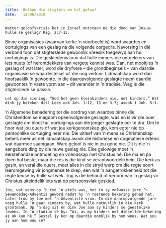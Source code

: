 ```yaml
---
title:  Onthou die stigters en hul geloof
date:   12/06/2019
---
```


`Watter geloofskrisis het in Israel ontstaan na die dood van Josua-hulle se geslag? Rig. 2:7-13.` 

Binne organisasies (waarvan kerke ’n voorbeeld is) word waardes en oortuigings van een geslag na die volgende oorgedra. Navorsing in dié verband toon dat stigterslede gewoonlik vreeslik toegewyd aan hul oortuigings is. Die geskiedenis toon dat hulle immers die ontdekkers van iets nuuts (of herontdekkers van vergete kennis) was. Dan, net mooitjies ’n geslag of wat later, word die dryfvere – die grondbeginsels – van daardie organisasie se waardestelsel uit die oog verloor. Lidmaatskap word dan hoofsaaklik ’n gewoonte. In die daaropvolgende geslagte neem daardie gewoontes ’n vaste vorm aan – dit verander in ’n tradisie. Weg is die stigterslede se passie. 

`Let op die siening, “God het geen kleinkinders nie, net kinders.” Wat dink jy beteken dit? Lees ook Joh. 1:12, 13 en 3:7; asook 1 Joh. 5:1.` 

’n Algemene benadering tot die oordrag van waardes binne die Christendom se magdom opeenvolgende geslagte, was en is vir die ouer geslagte om bloot hul oortuigings aan die jonger geslagte oor te dra. Om te hoor wat jou ouers of wat jou kerkgenootskap glo, kom egter nie op persoonlike oortuiging neer nie. Die uitleef van ’n mens se Christenskap behels meer as net lidmaatskap asook die historiese en dogmatiese erfenis wat daarmee saamgaan. Ware geloof is nie in jou gene nie. Dit is nie ’n aangebore ding by die nuwe geslag nie. Elke gelowige moet ’n eerstehandse ontmoeting en vriendskap met Christus hê. Die ma en pa doen hul beste, maar die res is die kind se verantwoordelikheid. Die kerk as gesin, en veral die ouers, moet alles in die stryd werp om die regte soort leeromgewing vir jongmense te skep, een wat ’n aangetrokkenheid tot die regte keuse by hulle sal wek. Tog is die behoud of verloor van ’n geslag vir Christus uiteindelik iets wat op persoonsvlak geskied. 

`Joe, wat eens op ’n tyd ’n ateïs was, het in sy volwasse jare ’n Sewendedag-Adventis geword nadat hy ’n roerende bekering gehad het. Later trou hy toe met ’n Adventiste-vrou. In die daaropvolgende jare voeg hulle ’n paar kinders by, wat hulle natuurlik in die kerk grootmaak. Op ’n dag sit en dink Joe aan sy kinders se geestelike lewens. In ’n stadium sê hy: “Ai, as my kinders net dieselfde bekering as ek kan hê!” Gestel jy kon op daardie oomblik by hom wees. Wat sou jy aan hom wou sê?`